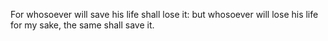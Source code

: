 For whosoever will save his life shall lose it: but whosoever will lose his life for my sake, the same shall save it.
